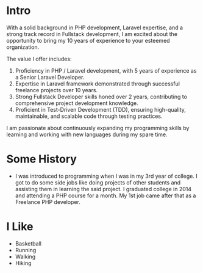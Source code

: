 # Intro

With a solid background in PHP development, Laravel expertise, and a strong track record in Fullstack development, I am excited about the opportunity to bring my 10 years of experience to your esteemed organization.

The value I offer includes:
1. Proficiency in PHP / Laravel development, with 5 years of experience as a Senior Laravel Developer.
2. Expertise in Laravel framework demonstrated through successful freelance projects over 10 years.
3. Strong Fullstack Developer skills honed over 2 years, contributing to comprehensive project development knowledge.
4. Proficient in Test-Driven Development (TDD), ensuring high-quality, maintainable, and scalable code through testing practices.

I am passionate about continuously expanding my programming skills by learning and working with new languages during my spare time.

# Some History

- I was introduced to programming when I was in my 3rd year of college. I got to do some side jobs like doing projects of other students and assisting them in learning the said project. I graduated college in 2014 and attending a PHP course for a month. My 1st job came after that as a Freelance PHP developer. 

# I Like

- Basketball
- Running
- Walking
- Hiking
